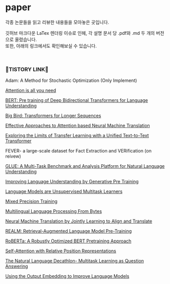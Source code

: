 # paper
각종 논문들을 읽고 리뷰한 내용들을 모아놓은 곳입니다.


깃허브 마크다운 LaTex 렌더링 이슈로 인헤, 각 설명 문서 당 .pdf와 .md 두 개의 버전으로 올렸습니다.  
또한, 아래의 링크에서도 확인해보실 수 있습니다.

  
    
<br>

### 🚀TISTORY LINK🚀
Adam: A Method for Stochastic Optimization (Only Implement)

[Attention is all you need](https://gbdai.tistory.com/46)  

[BERT: Pre training of Deep Bidirectional Transformers for Language Understanding](https://gbdai.tistory.com/50)  

[Big Bird: Transformers for Longer Sequences  ](https://gbdai.tistory.com/60)

[Effective Approaches to Attention based Neural Machine Translation](https://gbdai.tistory.com/45)  

[Exploring the Limits of Transfer Learning with a Unified Text-to-Text Transformer](https://gbdai.tistory.com/62)

FEVER- a large-scale dataset for Fact Extraction and VERification (on reivew)  

[GLUE: A Multi-Task Benchmark and Analysis Platform for Natural Language Understanding](https://gbdai.tistory.com/51)  

[Improving Language Understanding by Generative Pre Training](https://gbdai.tistory.com/49)  

[Language Models are Unsupervised Multitask Learners](https://gbdai.tistory.com/57)

[Mixed Precision Training](https://gbdai.tistory.com/40)  

[Multilingual Language Processing From Bytes](https://gbdai.tistory.com/58)  

[Neural Machine Translation by Jointly Learning to Align and Translate](https://gbdai.tistory.com/44)  

[REALM: Retrieval-Augmented Language Model Pre-Training](https://gbdai.tistory.com/63)  

[RoBERTa: A Robustly Optimized BERT Pretraining Approach](https://gbdai.tistory.com/52)

[Self-Attention with Relative Position Representations](https://gbdai.tistory.com/61)

[The Natural Language Decathlon- Multitask Learning as Question Answering](https://gbdai.tistory.com/56)

[Using the Output Embedding to Improve Language Models](https://gbdai.tistory.com/48)  

